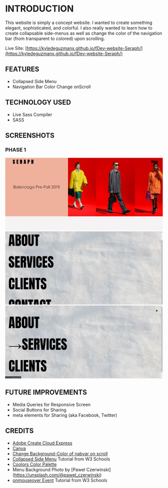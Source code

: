# INTRODUCTION
This website is simply a concept website. I wanted to create something elegant, sophisticated, and colorful. I also really wanted to learn how to create collapsable side-menus as well as change the color of the navigation bar (from transparent to colored) upon scrolling. 

Live Site: [https://kyledeguzmanx.github.io/fDev-website-Seraph/](https://kyledeguzmanx.github.io/fDev-website-Seraph/)
## FEATURES
- Collapsed Side Menu
- Navigation Bar Color Change onScroll

## TECHNOLOGY USED
- Live Sass Compiler  
- SASS  

## SCREENSHOTS
### PHASE 1
![Homepage](https://github.com/kyledeguzmanx/fDev-website-Seraph/blob/master/img/screenshots/Day1Screen1.png)
![SideMenu](https://github.com/kyledeguzmanx/fDev-website-Seraph/blob/master/img/screenshots/Day1Screen2.png)
![SideMenuHover](https://github.com/kyledeguzmanx/fDev-website-Seraph/blob/master/img/screenshots/Day1Screen3.png)

## FUTURE IMPROVEMENTS  
- Media Queries for Responsive Screen
- Social Buttons for Sharing
- meta elements for Sharing (aka Facebook, Twitter)
## CREDITS
- [Adobe Create Cloud Express](https://www.adobe.com/express/feature/image/transparent-background)   
- [Canva](https://www.canva.com/)
- [Change Background-Color of nabvar on scroll](https://stackoverflow.com/questions/23706003/changing-nav-bar-color-after-scrolling)  
- [Collapsed Side Menu](https://www.w3schools.com/howto/howto_js_collapse_sidebar.asp) Tutorial from W3 Schools  
- [Coolors Color Palette](https://coolors.co/palettes/trending/)
- Menu Background Photo by [Pawel Czerwinski] (https://unsplash.com/@pawel_czerwinski)
- [onmouseover Event](https://www.w3schools.com/jsref/event_onmouseover.asp) Tutorial from W3 Schools 